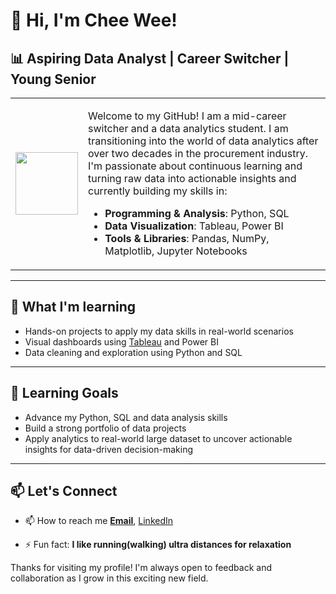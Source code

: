 # 👋 Hi, I'm Chee Wee!
## 📊 Aspiring Data Analyst | Career Switcher | Young Senior
<table>
  <tr>
    <td>
      <img src="https://raw.githubusercontent.com/7oSkaaa/7oSkaaa/refs/heads/main/Images/about_me.gif" width="100" />
    </td>
    <td>
      <p>
        Welcome to my GitHub! I am a mid-career switcher and a data analytics student. I am transitioning into the world of data analytics after over two decades 
        in the procurement industry. I'm passionate about continuous learning and turning raw data into actionable insights and currently building my skills in:
      </p>
      <ul>
        <li><strong>Programming & Analysis</strong>: Python, SQL</li>
        <li><strong>Data Visualization</strong>: Tableau, Power BI</li>
        <li><strong>Tools & Libraries</strong>: Pandas, NumPy, Matplotlib, Jupyter Notebooks</li>
      </ul>
    </td>
  </tr>
</table>

---

## 🚀 What I'm learning
- Hands-on projects to apply my data skills in real-world scenarios
- Visual dashboards using [Tableau](https://public.tableau.com/app/profile/ng.chee.wee/vizzes) and Power BI
- Data cleaning and exploration using Python and SQL

---

## 🌱 Learning Goals
- Advance my Python, SQL and data analysis skills
- Build a strong portfolio of data projects
- Apply analytics to real-world large dataset to uncover actionable insights for data-driven decision-making

---

## 📫 Let's Connect
- 📫 How to reach me **[Email](cheeweeng@outlook.com)**, [LinkedIn](https://www.linkedin.com/in/chee-wee-ng-007997340/)


- ⚡ Fun fact: **I like running(walking) ultra distances for relaxation**

Thanks for visiting my profile! I'm always open to feedback and collaboration as I grow in this exciting new field.

